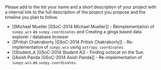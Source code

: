 Please add to the list your name and a short description of your project with a internal link 
to the full description of the project you propose and the timeline you plan to follow.
* [[Michael Mueller |GSoC-2014 Michael Mueller]] - Reimplementation of `sunpy.wcs` as `sunpy.coordinates` and Creating a ginga based data explorer / database browser
* [[Pritish Chakraborty |GSoC-2014 Pritish Chakraborty]] - Re-implementation of `sunpy.wcs` using `astropy.coordinates`
* [[Student_A |GSoC-2014  Student A]] - Finding octocat on the Sun.
* [[Asish Panda |GSoC-2014 Asish Panda]] - Re-implementation of `sunpy.wcs` as `sunpy.coordinates`.